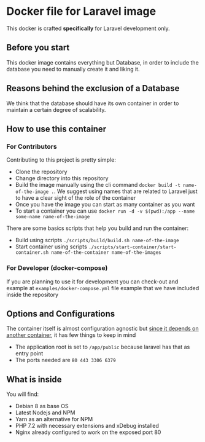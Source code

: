 # Docker file for Laravel image

This docker is crafted **specifically** for Laravel development only.

## Before you start

This docker image contains everything but Database, in order to include the database you need to manually create it and liking it.

## Reasons behind the exclusion of a Database

We think that the database should have its own container in order to maintain a certain degree of scalability.

## How to use this container

### For Contributors

Contributing to this project is pretty simple:

- Clone the repository
- Change directory into this repository
- Build the image manually using the cli command `docker build -t name-of-the-image .`. We suggest using names that are related to Laravel just to have a clear sight of the role of the container
- Once you have the image you can start as many container as you want
- To start a container you can use `docker run -d -v $(pwd):/app --name some-name name-of-the-image`

There are some basics scripts that help you build and run the container:

- Build using scripts `./scripts/build/build.sh name-of-the-image`
- Start container using scripts `./scripts/start-container/start-container.sh name-of-the-container name-of-the-images`

### For Developer (docker-compose)

If you are planning to use it for development you can check-out and example at `examples/docker-compose.yml` file example that we have included inside the repository

## Options and Configurations

The container itself is almost configuration agnostic but [since it depends on another container](https://github.com/webdevops/Dockerfile), it has few things to keep in mind

- The application root is set to `/app/public` because laravel has that as entry point
- The ports needed are `80 443 3306 6379`

## What is inside

You will find:

- Debian 8 as base OS
- Latest Nodejs and NPM
- Yarn as an alternative for NPM
- PHP 7.2 with necessary extensions and xDebug installed
- Nginx already configured to work on the exposed port 80
